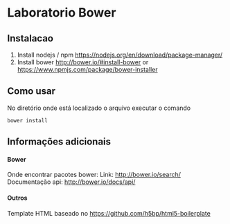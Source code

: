 # Laboratorio Bower

## Instalacao
1. Install nodejs / npm  https://nodejs.org/en/download/package-manager/
2. Install bower http://bower.io/#install-bower   or   https://www.npmjs.com/package/bower-installer

## Como usar
No diretório onde está localizado o arquivo executar o comando
```
bower install
```

## Informações adicionais

#### Bower
Onde encontrar pacotes bower: Link: http://bower.io/search/
Documentação api: http://bower.io/docs/api/

#### Outros
Template HTML baseado no https://github.com/h5bp/html5-boilerplate
